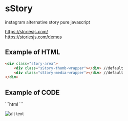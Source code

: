 # sStory
instagram alternative story pure javascript

https://storiesjs.com/ <br />
https://storiesjs.com/demos

<h2>Example of HTML</h2>

```html
<div class="story-area">
    <div class="sStory-thumb-wrapper"></div> //default
    <div class="sStory-media-wrapper"></div> //default
</div>
```

<h2>Example of CODE</h2>
```html
<script>
    var story = new sStory({
        thumbWrapperClass: '.sStory-thumb-wrapper', //default
        thumbItemClass: 'item', //default
        mediaWrapperClass: '.sStory-media-wrapper', //default
        mediaItemClass: 'media', //default
        language: { 
            button: "Detaylı Bilgi", //default
            sendLabel: "Paylaş", //default
            sendButton: "Gönder" //default
        }, 
        data: storiesData //storiesData.js JSON List
    });
</script>
```

![alt text](https://storiesjs.com/sStory-ss.png)
